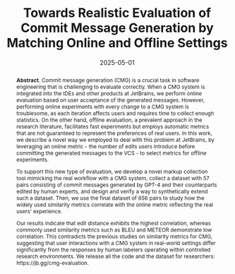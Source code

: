 ---
title: "Towards Realistic Evaluation of Commit Message Generation by Matching Online and Offline Settings"
authors: '<i>Petr Tsvetkov, Aleksandra Eliseeva, Danny Dig, Alexander Bezzubov, Yaroslav Golubev, Timofey Bryksin, and Yaroslav Zharov</i>'
status: "accepted"
collection: publications
permalink: /publications/2025-05-01-cmg-evaluation
date: 2025-05-01
venue: "<b>ICSE'25</b>"
level: "A*"
pdf: 'https://arxiv.org/abs/2410.12046'
data: 'https://huggingface.co/collections/JetBrains-Research/commit-message-generation-evaluation-664a96940e5395fb52c202c5'
tool: 'https://huggingface.co/spaces/JetBrains-Research/commit-message-editing'
counter_id: 'C61'
abstract: "<p><b>Abstract</b>. Commit message generation (CMG) is a crucial task in software engineering that is challenging to evaluate correctly. When a CMG system is integrated into the IDEs and other products at JetBrains, we perform online evaluation based on user acceptance of the generated messages. However, performing online experiments with every change to a CMG system is troublesome, as each iteration affects users and requires time to collect enough statistics. On the other hand, offline evaluation, a prevalent approach in the research literature, facilitates fast experiments but employs automatic metrics that are not guaranteed to represent the preferences of real users. In this work, we describe a novel way we employed to deal with this problem at JetBrains, by leveraging an online metric - the number of edits users introduce before committing the generated messages to the VCS - to select metrics for offline experiments.</p><p>To support this new type of evaluation, we develop a novel markup collection tool mimicking the real workflow with a CMG system, collect a dataset with 57 pairs consisting of commit messages generated by GPT-4 and their counterparts edited by human experts, and design and verify a way to synthetically extend such a dataset. Then, we use the final dataset of 656 pairs to study how the widely used similarity metrics correlate with the online metric reflecting the real users' experience.</p><p>Our results indicate that edit distance exhibits the highest correlation, whereas commonly used similarity metrics such as BLEU and METEOR demonstrate low correlation. This contradicts the previous studies on similarity metrics for CMG, suggesting that user interactions with a CMG system in real-world settings differ significantly from the responses by human labelers operating within controlled research environments. We release all the code and the dataset for researchers: https://jb.gg/cmg-evaluation.</p>"
---